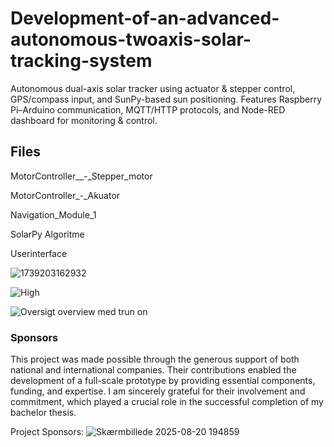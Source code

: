 # Development-of-an-advanced-autonomous-twoaxis-solar-tracking-system
Autonomous dual-axis solar tracker using actuator &amp; stepper control, GPS/compass input, and SunPy-based sun positioning. Features Raspberry Pi–Arduino communication, MQTT/HTTP protocols, and Node-RED dashboard for monitoring &amp; control.

## Files 
MotorController__-_Stepper_motor

MotorController_-_Akuator

Navigation_Module_1

SolarPy Algoritme

Userinterface

![1739203162932](https://github.com/user-attachments/assets/18fc3c99-fcf5-427c-ac71-d5c0f5a99bb2)

![High](https://github.com/user-attachments/assets/0838fa04-7584-4766-96a2-39260b3518dc)


![Oversigt overview med trun on](https://github.com/user-attachments/assets/ffadf97d-d8f7-41ee-bcbc-125c76575e87)


### Sponsors
This project was made possible through the generous support of both national and international companies. Their contributions enabled the development of a full-scale prototype by providing essential components, funding, and expertise. I am sincerely grateful for their involvement and commitment, which played a crucial role in the successful completion of my bachelor thesis.

Project Sponsors:
![Skærmbillede 2025-08-20 194859](https://github.com/user-attachments/assets/230a9b36-540c-43ec-a875-e37b6a219dcf)

